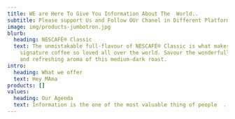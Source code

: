 ```yaml
---
title: WE are Here To Give You Information About The  World..
subtitle: Please support Us and Follow OUr Chanel in Different Platform..
image: img/products-jumbotron.jpg
blurb:
  heading: NESCAFÉ® Classic
  text: The unmistakable full-flavour of NESCAFÉ® Classic is what makes our
    signature coffee so loved all over the world. Savour the wonderfully rich
    and refreshing aroma of this medium-dark roast.
intro:
  heading: What we offer
  text: Hey MAma
products: []
values:
  heading: Our Agenda
  text: Information is the one of the most valuable thing of people  .
---
```


